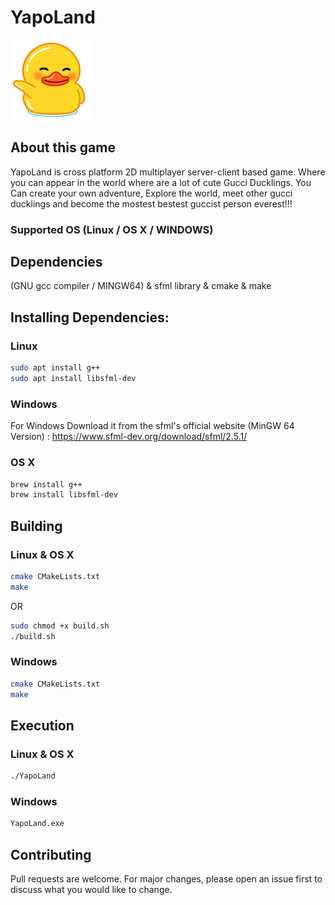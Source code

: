 # YapoLand

![](https://github.com/YapoLand/YapoLand/blob/master/gucciduckling.jpg?raw=true)

## About this game
YapoLand is cross platform 2D multiplayer server-client based game.
Where you can appear in the world where are a lot of cute Gucci Ducklings.
You Can create your own adventure, Explore the world, meet other gucci ducklings and become the mostest bestest guccist person everest!!!

### Supported OS (Linux / OS X / WINDOWS)

## Dependencies
(GNU gcc compiler / MINGW64) & sfml library & cmake & make

## Installing Dependencies:

### Linux
```bash
sudo apt install g++
sudo apt install libsfml-dev
```

### Windows

For Windows Download it from the sfml's official website (MinGW 64 Version) : https://www.sfml-dev.org/download/sfml/2.5.1/

### OS X
```bash
brew install g++
brew install libsfml-dev
```

## Building

### Linux & OS X
```bash
cmake CMakeLists.txt
make
```

OR

```bash
sudo chmod +x build.sh
./build.sh
```

### Windows
```bash
cmake CMakeLists.txt
make
```

## Execution

### Linux & OS X
```bash
./YapoLand
```

### Windows
```bash
YapoLand.exe
```

## Contributing
Pull requests are welcome. For major changes, please open an issue first to discuss what you would like to change.
